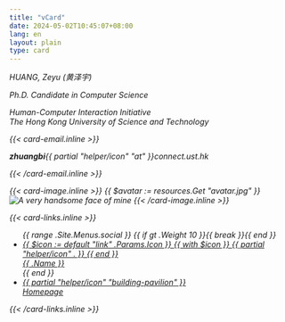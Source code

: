 ```yaml
---
title: "vCard"
date: 2024-05-02T10:45:07+08:00
lang: en
layout: plain
type: card
---
```


<address>

<div class="info">
  <div class="info-text">
    <p class="name">HUANG, Zeyu (黄泽宇)</p>
    <p class="position">Ph.D. Candidate in Computer Science</p>
    <p class="position">
      Human-Computer Interaction Initiative<br/>
      The Hong Kong University of Science and Technology
    </p>
    {{< card-email.inline >}}
    <p class="email"><b>zhuangbi</b>{{ partial "helper/icon" "at" }}connect.ust.hk</p>
    {{< /card-email.inline >}}
  </div>

  {{< card-image.inline >}}
    {{ $avatar := resources.Get "avatar.jpg" }}
    <img src="{{ $avatar.RelPermalink }}" id="avatar" class="avatar" loading="lazy" alt="A very handsome face of mine">
  {{< /card-image.inline >}}
</div>

{{< card-links.inline >}}
<ul class="links">
  {{ range .Site.Menus.social }}
  {{ if gt .Weight 10 }}{{ break }}{{ end }}
  <li>
    <a
      href='{{ .URL }}'
      class="icon-button"
      {{ if eq (default true .Params.newTab) true }}target="_blank" rel="noreferrer noopener"{{ end }}
      title="{{ .Name }}"
    >
      {{ $icon := default "link" .Params.Icon }}
      {{ with $icon }}
          {{ partial "helper/icon" . }}
      {{ end }}
      <div>{{ .Name }}</div>
    </a>
  </li>
  {{ end }}
  <li>
    <a
      href='https://yellowzeyu.com'
      class="icon-button"
      rel="noreferrer noopener"
      title="Homepage"
    >
      {{ partial "helper/icon" "building-pavilion" }}
      <div>Homepage</div>
    </a>
  </li>
</ul>
{{< /card-links.inline >}}

</address>

